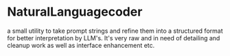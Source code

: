 # NaturalLanguagecoder
a small utility to take prompt strings and refine them into a structured format for better interpretation by LLM's. It's very raw and in need of detailing and cleanup work as well as interface enhancement etc.

